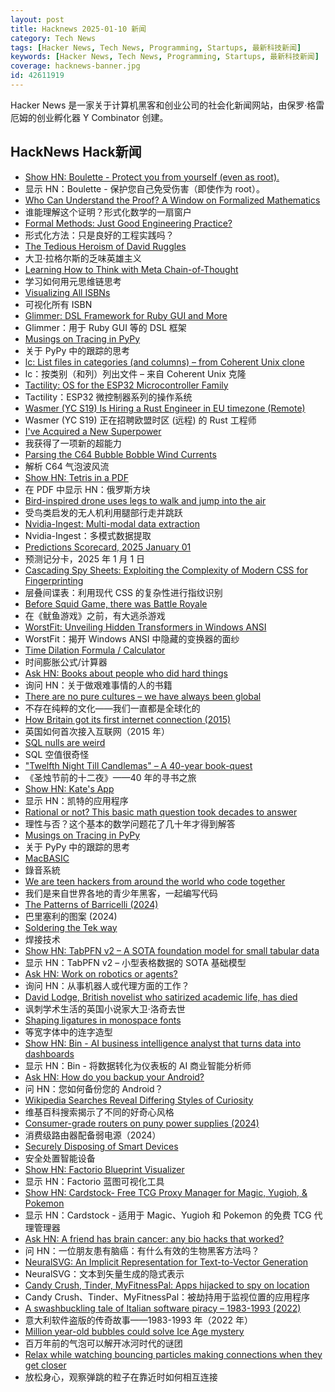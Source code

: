 ```yaml
---
layout: post
title: Hacknews 2025-01-10 新闻
category: Tech News
tags: [Hacker News, Tech News, Programming, Startups, 最新科技新闻]
keywords: [Hacker News, Tech News, Programming, Startups, 最新科技新闻]
coverage: hacknews-banner.jpg
id: 42611919
---
```


Hacker News 是一家关于计算机黑客和创业公司的社会化新闻网站，由保罗·格雷厄姆的创业孵化器 Y Combinator 创建。

## HackNews Hack新闻

- [Show HN: Boulette - Protect you from yourself (even as root).](https://github.com/pipelight/boulette)
- 显示 HN：Boulette - 保护您自己免受伤害（即使作为 root）。
- [Who Can Understand the Proof? A Window on Formalized Mathematics](https://writings.stephenwolfram.com/2025/01/who-can-understand-the-proof-a-window-on-formalized-mathematics/)
- 谁能理解这个证明？形式化数学的一扇窗户
- [Formal Methods: Just Good Engineering Practice?](https://brooker.co.za/blog/2024/04/17/formal)
- 形式化方法：只是良好的工程实践吗？
- [The Tedious Heroism of David Ruggles](https://commonplace.online/article/the-tedious-heroism-of-david-ruggles/)
- 大卫·拉格尔斯的乏味英雄主义
- [Learning How to Think with Meta Chain-of-Thought](https://arxiv.org/abs/2501.04682)
- 学习如何用元思维链思考
- [Visualizing All ISBNs](https://annas-archive.org/blog/all-isbns.html)
- 可视化所有 ISBN
- [Glimmer: DSL Framework for Ruby GUI and More](https://github.com/AndyObtiva/glimmer)
- Glimmer：用于 Ruby GUI 等的 DSL 框架
- [Musings on Tracing in PyPy](https://pypy.org/posts/2025/01/musings-tracing.html)
- 关于 PyPy 中的跟踪的思考
- [lc: List files in categories (and columns) – from Coherent Unix clone](https://github.com/gdm85/lc)
- lc：按类别（和列）列出文件 – 来自 Coherent Unix 克隆
- [Tactility: OS for the ESP32 Microcontroller Family](https://tactility.one/#/)
- Tactility：ESP32 微控制器系列的操作系统
- [Wasmer (YC S19) Is Hiring a Rust Engineer in EU timezone (Remote)](https://www.workatastartup.com/jobs/41643)
- Wasmer (YC S19) 正在招聘欧盟时区 (远程) 的 Rust 工程师
- [I've Acquired a New Superpower](https://danielwirtz.com/blog/spot-the-difference-superpower)
- 我获得了一项新的超能力
- [Parsing the C64 Bubble Bobble Wind Currents](http://geon.github.io/programming/2025/01/05/bubble-bobble-c64-wind)
- 解析 C64 气泡波风流
- [Show HN: Tetris in a PDF](https://th0mas.nl/downloads/pdftris.pdf)
- 在 PDF 中显示 HN：俄罗斯方块
- [Bird-inspired drone uses legs to walk and jump into the air](https://spectrum.ieee.org/bird-drone)
- 受鸟类启发的无人机利用腿部行走并跳跃
- [Nvidia-Ingest: Multi-modal data extraction](https://github.com/NVIDIA/nv-ingest)
- Nvidia-Ingest：多模式数据提取
- [Predictions Scorecard, 2025 January 01](https://rodneybrooks.com/predictions-scorecard-2025-january-01/)
- 预测记分卡，2025 年 1 月 1 日
- [Cascading Spy Sheets: Exploiting the Complexity of Modern CSS for Fingerprinting](https://cispa.de/en/research/publications/84162-cascading-spy-sheets-exploiting-the-complexity-of-modern-css-for-email-and-browser-fingerprinting)
- 层叠间谍表：利用现代 CSS 的复杂性进行指纹识别
- [Before Squid Game, there was Battle Royale](https://www.tokyoweekender.com/entertainment/movies-tv/before-squid-game-there-was-battle-royale/)
- 在《鱿鱼游戏》之前，有大逃杀游戏
- [WorstFit: Unveiling Hidden Transformers in Windows ANSI](https://blog.orange.tw/posts/2025-01-worstfit-unveiling-hidden-transformers-in-windows-ansi/)
- WorstFit：揭开 Windows ANSI 中隐藏的变换器的面纱
- [Time Dilation Formula / Calculator](https://timedilationformula.com/)
- 时间膨胀公式/计算器
- [Ask HN: Books about people who did hard things]()
- 询问 HN：关于做艰难事情的人的书籍
- [There are no pure cultures – we have always been global](https://aeon.co/essays/there-are-no-pure-cultures-we-have-always-been-global)
- 不存在纯粹的文化——我们一直都是全球化的
- [How Britain got its first internet connection (2015)](https://theconversation.com/how-britain-got-its-first-internet-connection-by-the-late-pioneer-who-created-the-first-password-on-the-internet-45404)
- 英国如何首次接入互联网（2015 年）
- [SQL nulls are weird](https://jirevwe.github.io/sql-nulls-are-weird.html)
- SQL 空值很奇怪
- ["Twelfth Night Till Candlemas" – A 40-year book-quest](https://davidallengreen.com/2024/12/twelfth-night-till-candlemas-the-story-of-a-forty-year-book-quest-and-of-its-remarkable-ending/)
- 《圣烛节前的十二夜》——40 年的寻书之旅
- [Show HN: Kate's App](https://katesapp.org/hn)
- 显示 HN：凯特的应用程序
- [Rational or not? This basic math question took decades to answer](https://www.quantamagazine.org/rational-or-not-this-basic-math-question-took-decades-to-answer-20250108/)
- 理性与否？这个基本的数学问题花了几十年才得到解答
- [Musings on Tracing in PyPy](https://pypy.org/posts/2025/01/musings-tracing.html)
- 关于 PyPy 中的跟踪的思考
- [MacBASIC](https://apple.fandom.com/wiki/MacBASIC)
- 錄音系統
- [We are teen hackers from around the world who code together](https://hackclub.com/)
- 我们是来自世界各地的青少年黑客，一起编写代码
- [The Patterns of Barricelli (2024)](https://akkartik.name/post/2024-08-30-devlog)
- 巴里塞利的图案 (2024)
- [Soldering the Tek way](https://hackaday.com/2025/01/09/retrotechtacular-soldering-the-tek-way/)
- 焊接技术
- [Show HN: TabPFN v2 – A SOTA foundation model for small tabular data](https://www.nature.com/articles/s41586-024-08328-6/link)
- 显示 HN：TabPFN v2 – 小型表格数据的 SOTA 基础模型
- [Ask HN: Work on robotics or agents?]()
- 询问 HN：从事机器人或代理方面的工作？
- [David Lodge, British novelist who satirized academic life, has died](https://www.nytimes.com/2025/01/03/books/david-lodge-dead.html)
- 讽刺学术生活的英国小说家大卫·洛奇去世
- [Shaping ligatures in monospace fonts](https://joshleeb.com/posts/monospace-ligatures.html)
- 等宽字体中的连字造型
- [Show HN: Bin - AI business intelligence analyst that turns data into dashboards](https://bi.new)
- 显示 HN：Bin - 将数据转化为仪表板的 AI 商业智能分析师
- [Ask HN: How do you backup your Android?]()
- 问 HN：您如何备份您的 Android？
- [Wikipedia Searches Reveal Differing Styles of Curiosity](https://www.scientificamerican.com/article/wikipedia-searches-reveal-differing-styles-of-curiosity/)
- 维基百科搜索揭示了不同的好奇心风格
- [Consumer-grade routers on puny power supplies (2024)](https://blog.apnic.net/2024/10/18/the-strange-cases-of-consumer-grade-routers-on-puny-power-supplies/)
- 消费级路由器配备弱电源（2024）
- [Securely Disposing of Smart Devices](https://www.rapid7.com/blog/post/2025/01/06/out-with-the-old-in-with-the-new-securely-disposing-of-smart-devices/)
- 安全处置智能设备
- [Show HN: Factorio Blueprint Visualizer](https://github.com/piebro/factorio-blueprint-visualizer)
- 显示 HN：Factorio 蓝图可视化工具
- [Show HN: Cardstock- Free TCG Proxy Manager for Magic, Yugioh, & Pokemon](https://cardstock.denta.co)
- 显示 HN：Cardstock - 适用于 Magic、Yugioh 和 Pokemon 的免费 TCG 代理管理器
- [Ask HN: A friend has brain cancer: any bio hacks that worked?]()
- 问 HN：一位朋友患有脑癌：有什么有效的生物黑客方法吗？
- [NeuralSVG: An Implicit Representation for Text-to-Vector Generation](https://sagipolaczek.github.io/NeuralSVG/)
- NeuralSVG：文本到矢量生成的隐式表示
- [Candy Crush, Tinder, MyFitnessPal: Apps hijacked to spy on location](https://www.wired.com/story/gravy-location-data-app-leak-rtb/)
- Candy Crush、Tinder、MyFitnessPal：被劫持用于监视位置的应用程序
- [A swashbuckling tale of Italian software piracy – 1983-1993 (2022)](https://genesistemple.com/a-swashbuckling-tale-of-italian-software-piracy-1983-1993)
- 意大利软件盗版的传奇故事——1983-1993 年（2022 年）
- [Million year-old bubbles could solve Ice Age mystery](https://www.bbc.com/news/articles/cwypyg4vq8ko)
- 百万年前的气泡可以解开冰河时代的谜团
- [Relax while watching bouncing particles making connections when they get closer](https://tiki.li/apps/particles.html?v=2501a)
- 放松身心，观察弹跳的粒子在靠近时如何相互连接

